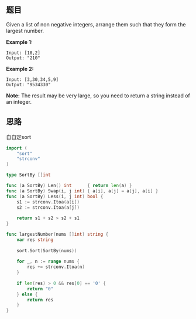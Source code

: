 ## 题目

Given a list of non negative integers, arrange them such that they form the largest number.

**Example 1:**

```
Input: [10,2]
Output: "210"
```

**Example 2:**

```
Input: [3,30,34,5,9]
Output: "9534330"
```

**Note:** The result may be very large, so you need to return a string instead of an integer.

## 思路

自自定sort

```go
import (
    "sort"
    "strconv"
)

type SortBy []int

func (a SortBy) Len() int      { return len(a) }
func (a SortBy) Swap(i, j int) { a[i], a[j] = a[j], a[i] }
func (a SortBy) Less(i, j int) bool {
    s1 := strconv.Itoa(a[i])
    s2 := strconv.Itoa(a[j])
    
    return s1 + s2 > s2 + s1
}

func largestNumber(nums []int) string {
    var res string
    
    sort.Sort(SortBy(nums))
    
    for _, n := range nums {
        res += strconv.Itoa(n)
    }
    
    if len(res) > 0 && res[0] == '0' {
        return "0"
    } else {
        return res
    }
}
```


